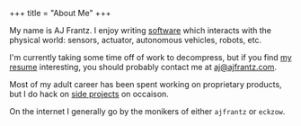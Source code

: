 +++
title = "About Me"
+++

My name is AJ Frantz.  I enjoy writing [software](https://github.com/ajfrantz)
which interacts with the physical world: sensors, actuator, autonomous
vehicles, robots, etc.

I'm currently taking some time off of work to decompress, but if you find [my
resume](/resume/) interesting, you should probably contact
me at [aj@ajfrantz.com](mailto:aj@ajfrantz.com).

Most of my adult career has been spent working on proprietary products, but I
do hack on [side projects](/projects/) on occaison.

On the internet I generally go by the monikers of either `ajfrantz` or
`eckzow`.
